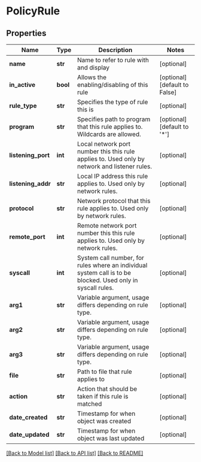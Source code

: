 # PolicyRule

## Properties
Name | Type | Description | Notes
------------ | ------------- | ------------- | -------------
**name** | **str** | Name to refer to rule with and display | [optional] 
**in_active** | **bool** | Allows the enabling/disabling of this rule | [optional] [default to False]
**rule_type** | **str** | Specifies the type of rule this is | [optional] 
**program** | **str** | Specifies path to program that this rule applies to. Wildcards are allowed. | [optional] [default to '*']
**listening_port** | **int** | Local network port number this this rule applies to. Used only by network and listener rules. | [optional] 
**listening_addr** | **str** | Local IP address this rule applies to. Used only by network rules. | [optional] 
**protocol** | **str** | Network protocol that this rule applies to. Used only by network rules. | [optional] 
**remote_port** | **int** | Remote network port number this this rule applies to. Used only by network rules. | [optional] 
**syscall** | **int** | System call number, for rules where an individual system call is to be blocked. Used only in syscall rules. | [optional] 
**arg1** | **str** | Variable argument, usage differs depending on rule type. | [optional] 
**arg2** | **str** | Variable argument, usage differs depending on rule type. | [optional] 
**arg3** | **str** | Variable argument, usage differs depending on rule type. | [optional] 
**file** | **str** | Path to file that rule applies to | [optional] 
**action** | **str** | Action that should be taken if this rule is matched | [optional] 
**date_created** | **str** | Timestamp for when object was created | [optional] 
**date_updated** | **str** | Timestamp for when object was last updated | [optional] 

[[Back to Model list]](../README.md#documentation-for-models) [[Back to API list]](../README.md#documentation-for-api-endpoints) [[Back to README]](../README.md)


